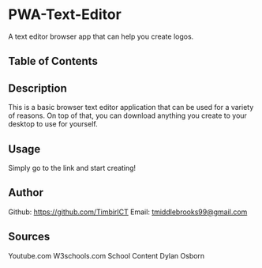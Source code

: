 # PWA-Text-Editor
A text editor browser app that can help you create logos.

## Table of Contents


## Description
This is a basic browser text editor application that can be used for a variety of reasons.
On top of that, you can download anything you create to your desktop to use for yourself.

## Usage
Simply go to the link and start creating!

## Author 


Github: https://github.com/TimbirICT
Email: tmiddlebrooks99@gmail.com

## Sources
Youtube.com
W3schools.com
School Content
Dylan Osborn